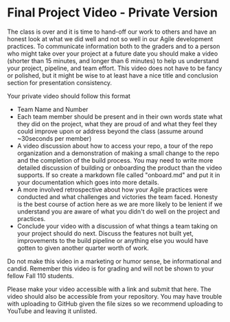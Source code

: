 # Final Project Video - Private Version

The class is over and it is time to hand-off our work to others and have an honest look at what we did well and not so well in our Agile development practices.  To communicate information both to the graders and to a person who might take over your project at a future date you should make a video (shorter than 15 minutes, and longer than 6 minutes) to help us understand your project, pipeline, and team effort.  This video does not have to be fancy or polished, but it might be wise to at least have a nice title and conclusion section for presentation consistency.

Your private video should follow this format

* Team Name and Number
* Each team member should be present and in their own words state what they did on the project, what they are proud of and what they feel they could improve upon or address beyond the class (assume around ~30seconds per member)
* A video discussion about how to access your repo, a tour of the repo organization and a demonstration of making a small change to the repo and the completion of the build process.  You may need to write more detailed discussion of building or onboarding the product than the video supports.  If so create a markdown file called "onboard.md" and put it in your documentation which goes into more details.
* A more involved retrospective about how your Agile practices were conducted and what challenges and victories the team faced.  Honesty is the best course of action here as we are more likely to be lenient if we understand you are aware of what you didn't do well on the project and practices.  
* Conclude your video with a discussion of what things a team taking on your project should do next.  Discuss the features not built yet, improvements to the build pipeline or anything else you would have gotten to given another quarter worth of work.

Do not make this video in a marketing or humor sense, be informational and candid.  Remember this video is for grading and will not be shown to your fellow Fall 110 students.  

Please make your video accessible with a link and submit that here. The video should also be accessible from your repository. You may have trouble with uploading to GitHub given the file sizes so we recommend uploading to YouTube and leaving it unlisted. 